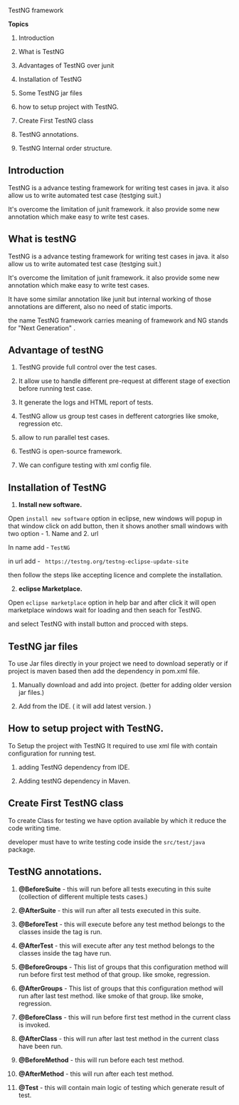 TestNG framework

**Topics**

1. Introduction
  
2. What is TestNG
  
3. Advantages of TestNG over junit
  
4. Installation of TestNG
  
5. Some TestNG jar files
  
6. how to setup project with TestNG.
  
7. Create First TestNG class
  
8. TestNG annotations.
  
9. TestNG Internal order structure.
  

## Introduction

TestNG is a advance testing framework for writing test cases in java. it also allow us to write automated test case (testging suit.)

It's overcome the limitation of junit framework. it also provide some new annotation which make easy to write test cases.

## What is testNG

TestNG is a advance testing framework for writing test cases in java. it also allow us to write automated test case (testging suit.)

It's overcome the limitation of junit framework. it also provide some new annotation which make easy to write test cases.

It have some similar annotation like junit but internal working of those annotations are different, also no need of static imports.

the name TestNG framework carries meaning of framework and NG stands for "Next Generation" .

## Advantage of testNG

1. TestNG provide full control over the test cases.
  
2. It allow use to handle different pre-request at different stage of exection before running test case.
  
3. It generate the logs and HTML report of tests.
  
4. TestNG allow us group test cases in defferent catorgries like smoke, regression etc.
  
5. allow to run parallel test cases.
  
6. TestNG is open-source framework.
  
7. We can configure testing with xml config file.
  

## Installation of TestNG

1. **Install new software.**
  
  Open `install new software` option in eclipse, new windows will popup in that window click on add button, then it shows another small windows with two option - 1. Name and 2. url
  
  In name add - `TestNG`
  
  in url add - ` https://testng.org/testng-eclipse-update-site`
  
  then follow the steps like accepting licence and complete the installation.
  
2. **eclipse Marketplace.**
  
  Open `eclipse marketplace` option in help bar and after click it will open marketplace windows wait for loading and then seach for TestNG.
  
  and select TestNG with install button and procced with steps.
  

## TestNG jar files

To use Jar files directly in your project we need to download seperatly or if project is maven based then add the dependency in pom.xml file.

1. Manually download and add into project. (better for adding older version jar files.)
  
2. Add from the IDE. ( it will add latest version. )
  

## How to setup project with TestNG.

To Setup the project with TestNG It required to use xml file with contain configuration for running test.

1. adding TestNG dependency from IDE.
  
2. Adding testNG dependency in Maven.
  

## Create First TestNG class

To create Class for testing we have option available by which it reduce the code writing time.

developer must have to write testing code inside the `src/test/java` package.

## TestNG annotations.

1. **@BeforeSuite** - this will run before all tests executing in this suite (collection of different multiple tests cases.)
  
2. **@AfterSuite** - this will run after all tests executed in this suite.
  
3. **@BeforeTest** - this will execute before any test method belongs to the classes inside the tag is run.
  
4. **@AfterTest** - this will execute after any test method belongs to the classes inside the tag have run.
  
5. **@BeforeGroups** - This list of groups that this configuration method will run before first test method of that group. like smoke, regression.
  
6. **@AfterGroups** - This list of groups that this configuration method will run after last test method. like smoke of that group. like smoke, regression.
  
7. **@BeforeClass** - this will run before first test method in the current class is invoked.
  
8. **@AfterClass** - this will run after last test method in the current class have been run.
  
9. **@BeforeMethod** - this will run before each test method.
  
10. **@AfterMethod** - this will run after each test method.
  
11. **@Test** - this will contain main logic of testing which generate result of test.